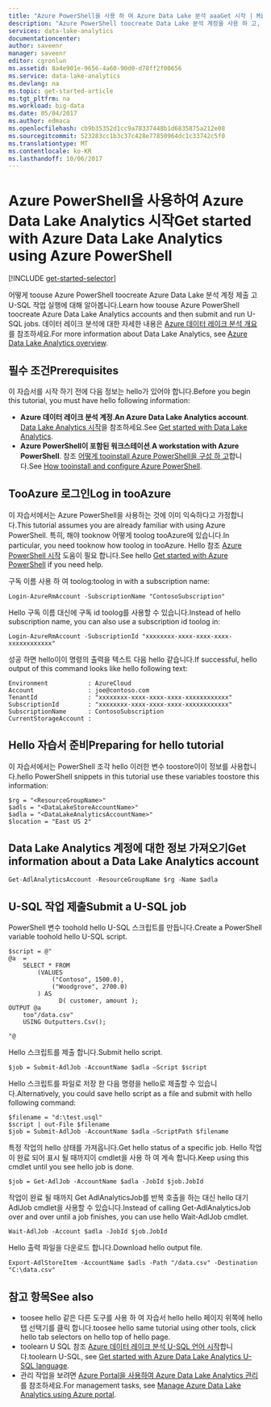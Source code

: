 ```yaml
---
title: "Azure PowerShell을 사용 하 여 Azure Data Lake 분석 aaaGet 시작 | Microsoft Docs"
description: "Azure PowerShell toocreate Data Lake 분석 계정을 사용 하 고, U SQL을 사용 하 여 데이터 레이크 분석 작업 만들기 하 고 및 hello 작업을 제출 합니다. "
services: data-lake-analytics
documentationcenter: 
author: saveenr
manager: saveenr
editor: cgronlun
ms.assetid: 8a4e901e-9656-4a60-90d0-d78ff2f00656
ms.service: data-lake-analytics
ms.devlang: na
ms.topic: get-started-article
ms.tgt_pltfrm: na
ms.workload: big-data
ms.date: 05/04/2017
ms.author: edmaca
ms.openlocfilehash: cb9b35352d1cc9a78337448b1d6835875a212e08
ms.sourcegitcommit: 523283cc1b3c37c428e77850964dc1c33742c5f0
ms.translationtype: MT
ms.contentlocale: ko-KR
ms.lasthandoff: 10/06/2017
---
```

# <a name="get-started-with-azure-data-lake-analytics-using-azure-powershell"></a><span data-ttu-id="a92a1-103">Azure PowerShell을 사용하여 Azure Data Lake Analytics 시작</span><span class="sxs-lookup"><span data-stu-id="a92a1-103">Get started with Azure Data Lake Analytics using Azure PowerShell</span></span>
[!INCLUDE [get-started-selector](../../includes/data-lake-analytics-selector-get-started.md)]

<span data-ttu-id="a92a1-104">어떻게 toouse Azure PowerShell toocreate Azure Data Lake 분석 계정 제출 고 U-SQL 작업 실행에 대해 알아봅니다.</span><span class="sxs-lookup"><span data-stu-id="a92a1-104">Learn how toouse Azure PowerShell toocreate Azure Data Lake Analytics accounts and then submit and run U-SQL jobs.</span></span> <span data-ttu-id="a92a1-105">데이터 레이크 분석에 대한 자세한 내용은 [Azure 데이터 레이크 분석 개요](data-lake-analytics-overview.md)를 참조하세요.</span><span class="sxs-lookup"><span data-stu-id="a92a1-105">For more information about Data Lake Analytics, see [Azure Data Lake Analytics overview](data-lake-analytics-overview.md).</span></span>

## <a name="prerequisites"></a><span data-ttu-id="a92a1-106">필수 조건</span><span class="sxs-lookup"><span data-stu-id="a92a1-106">Prerequisites</span></span>

<span data-ttu-id="a92a1-107">이 자습서를 시작 하기 전에 다음 정보는 hello가 있어야 합니다.</span><span class="sxs-lookup"><span data-stu-id="a92a1-107">Before you begin this tutorial, you must have hello following information:</span></span>

* <span data-ttu-id="a92a1-108">**Azure 데이터 레이크 분석 계정**.</span><span class="sxs-lookup"><span data-stu-id="a92a1-108">**An Azure Data Lake Analytics account**.</span></span> <span data-ttu-id="a92a1-109">[Data Lake Analytics 시작](https://docs.microsoft.com/en-us/azure/data-lake-analytics/data-lake-analytics-get-started-portal)을 참조하세요.</span><span class="sxs-lookup"><span data-stu-id="a92a1-109">See [Get started with Data Lake Analytics](https://docs.microsoft.com/en-us/azure/data-lake-analytics/data-lake-analytics-get-started-portal).</span></span>
* <span data-ttu-id="a92a1-110">**Azure PowerShell이 포함된 워크스테이션**.</span><span class="sxs-lookup"><span data-stu-id="a92a1-110">**A workstation with Azure PowerShell**.</span></span> <span data-ttu-id="a92a1-111">참조 [어떻게 tooinstall Azure PowerShell을 구성 하 고](/powershell/azure/overview)합니다.</span><span class="sxs-lookup"><span data-stu-id="a92a1-111">See [How tooinstall and configure Azure PowerShell](/powershell/azure/overview).</span></span>

## <a name="log-in-tooazure"></a><span data-ttu-id="a92a1-112">TooAzure 로그인</span><span class="sxs-lookup"><span data-stu-id="a92a1-112">Log in tooAzure</span></span>

<span data-ttu-id="a92a1-113">이 자습서에서는 Azure PowerShell을 사용하는 것에 이미 익숙하다고 가정합니다.</span><span class="sxs-lookup"><span data-stu-id="a92a1-113">This tutorial assumes you are already familiar with using Azure PowerShell.</span></span> <span data-ttu-id="a92a1-114">특히, 해야 tooknow 어떻게 toolog tooAzure에 있습니다.</span><span class="sxs-lookup"><span data-stu-id="a92a1-114">In particular, you need tooknow how toolog in tooAzure.</span></span> <span data-ttu-id="a92a1-115">Hello 참조 [Azure PowerShell 시작](https://docs.microsoft.com/en-us/powershell/azure/get-started-azureps) 도움이 필요 합니다.</span><span class="sxs-lookup"><span data-stu-id="a92a1-115">See hello [Get started with Azure PowerShell](https://docs.microsoft.com/en-us/powershell/azure/get-started-azureps) if you need help.</span></span>

<span data-ttu-id="a92a1-116">구독 이름 사용 하 여 toolog:</span><span class="sxs-lookup"><span data-stu-id="a92a1-116">toolog in with a subscription name:</span></span>

```
Login-AzureRmAccount -SubscriptionName "ContosoSubscription"
```

<span data-ttu-id="a92a1-117">Hello 구독 이름 대신에 구독 id toolog를 사용할 수 있습니다.</span><span class="sxs-lookup"><span data-stu-id="a92a1-117">Instead of hello subscription name, you can also use a subscription id toolog in:</span></span>

```
Login-AzureRmAccount -SubscriptionId "xxxxxxxx-xxxx-xxxx-xxxx-xxxxxxxxxxxx"
```

<span data-ttu-id="a92a1-118">성공 하면 hello이이 명령의 출력을 텍스트 다음 hello 같습니다.</span><span class="sxs-lookup"><span data-stu-id="a92a1-118">If  successful, hello output of this command looks like hello following text:</span></span>

```
Environment           : AzureCloud
Account               : joe@contoso.com
TenantId              : "xxxxxxxx-xxxx-xxxx-xxxx-xxxxxxxxxxxx"
SubscriptionId        : "xxxxxxxx-xxxx-xxxx-xxxx-xxxxxxxxxxxx"
SubscriptionName      : ContosoSubscription
CurrentStorageAccount :
```

## <a name="preparing-for-hello-tutorial"></a><span data-ttu-id="a92a1-119">Hello 자습서 준비</span><span class="sxs-lookup"><span data-stu-id="a92a1-119">Preparing for hello tutorial</span></span>

<span data-ttu-id="a92a1-120">이 자습서에서는 PowerShell 조각 hello 이러한 변수 toostore이이 정보를 사용합니다.</span><span class="sxs-lookup"><span data-stu-id="a92a1-120">hello PowerShell snippets in this tutorial use these variables toostore this information:</span></span>

```
$rg = "<ResourceGroupName>"
$adls = "<DataLakeStoreAccountName>"
$adla = "<DataLakeAnalyticsAccountName>"
$location = "East US 2"
```

## <a name="get-information-about-a-data-lake-analytics-account"></a><span data-ttu-id="a92a1-121">Data Lake Analytics 계정에 대한 정보 가져오기</span><span class="sxs-lookup"><span data-stu-id="a92a1-121">Get information about a Data Lake Analytics account</span></span>

```
Get-AdlAnalyticsAccount -ResourceGroupName $rg -Name $adla  
```

## <a name="submit-a-u-sql-job"></a><span data-ttu-id="a92a1-122">U-SQL 작업 제출</span><span class="sxs-lookup"><span data-stu-id="a92a1-122">Submit a U-SQL job</span></span>

<span data-ttu-id="a92a1-123">PowerShell 변수 toohold hello U-SQL 스크립트를 만듭니다.</span><span class="sxs-lookup"><span data-stu-id="a92a1-123">Create a PowerShell variable toohold hello U-SQL script.</span></span>

```
$script = @"
@a  = 
    SELECT * FROM 
        (VALUES
            ("Contoso", 1500.0),
            ("Woodgrove", 2700.0)
        ) AS 
              D( customer, amount );
OUTPUT @a
    too"/data.csv"
    USING Outputters.Csv();

"@
```

<span data-ttu-id="a92a1-124">Hello 스크립트를 제출 합니다.</span><span class="sxs-lookup"><span data-stu-id="a92a1-124">Submit hello script.</span></span>

```
$job = Submit-AdlJob -AccountName $adla –Script $script
```

<span data-ttu-id="a92a1-125">Hello 스크립트를 파일로 저장 한 다음 명령을 hello로 제출할 수 있습니다.</span><span class="sxs-lookup"><span data-stu-id="a92a1-125">Alternatively, you could save hello script as a file and submit with hello following command:</span></span>

```
$filename = "d:\test.usql"
$script | out-File $filename
$job = Submit-AdlJob -AccountName $adla –ScriptPath $filename
```


<span data-ttu-id="a92a1-126">특정 작업의 hello 상태를 가져옵니다.</span><span class="sxs-lookup"><span data-stu-id="a92a1-126">Get hello status of a specific job.</span></span> <span data-ttu-id="a92a1-127">Hello 작업이 완료 되어 표시 될 때까지이 cmdlet을 사용 하 여 계속 합니다.</span><span class="sxs-lookup"><span data-stu-id="a92a1-127">Keep using this cmdlet until you see hello job is done.</span></span>

```
$job = Get-AdlJob -AccountName $adla -JobId $job.JobId
```

<span data-ttu-id="a92a1-128">작업이 완료 될 때까지 Get AdlAnalyticsJob를 반복 호출을 하는 대신 hello 대기 AdlJob cmdlet을 사용할 수 있습니다.</span><span class="sxs-lookup"><span data-stu-id="a92a1-128">Instead of calling Get-AdlAnalyticsJob over and over until a job finishes, you can use hello Wait-AdlJob cmdlet.</span></span>

```
Wait-AdlJob -Account $adla -JobId $job.JobId
```

<span data-ttu-id="a92a1-129">Hello 출력 파일을 다운로드 합니다.</span><span class="sxs-lookup"><span data-stu-id="a92a1-129">Download hello output file.</span></span>

```
Export-AdlStoreItem -AccountName $adls -Path "/data.csv" -Destination "C:\data.csv"
```

## <a name="see-also"></a><span data-ttu-id="a92a1-130">참고 항목</span><span class="sxs-lookup"><span data-stu-id="a92a1-130">See also</span></span>
* <span data-ttu-id="a92a1-131">toosee hello 같은 다른 도구를 사용 하 여 자습서 hello hello 페이지 위쪽에 hello 탭 선택기를 클릭 합니다.</span><span class="sxs-lookup"><span data-stu-id="a92a1-131">toosee hello same tutorial using other tools, click hello tab selectors on hello top of hello page.</span></span>
* <span data-ttu-id="a92a1-132">toolearn U SQL 참조 [Azure 데이터 레이크 분석 U-SQL 언어 시작](data-lake-analytics-u-sql-get-started.md)합니다.</span><span class="sxs-lookup"><span data-stu-id="a92a1-132">toolearn U-SQL, see [Get started with Azure Data Lake Analytics U-SQL language](data-lake-analytics-u-sql-get-started.md).</span></span>
* <span data-ttu-id="a92a1-133">관리 작업을 보려면 [Azure Portal을 사용하여 Azure Data Lake Analytics 관리](data-lake-analytics-manage-use-portal.md)를 참조하세요.</span><span class="sxs-lookup"><span data-stu-id="a92a1-133">For management tasks, see [Manage Azure Data Lake Analytics using Azure portal](data-lake-analytics-manage-use-portal.md).</span></span>
